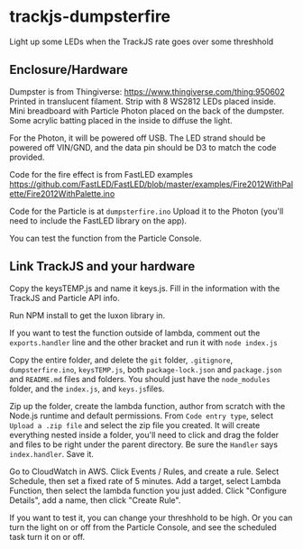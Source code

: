 # trackjs-dumpsterfire
Light up some LEDs when the TrackJS rate goes over some threshhold

## Enclosure/Hardware
Dumpster is from Thingiverse: https://www.thingiverse.com/thing:950602
Printed in translucent filament. Strip with 8 WS2812 LEDs placed inside. Mini breadboard with Particle Photon placed on the back of the dumpster. Some acrylic batting placed in the inside to diffuse the light.

For the Photon, it will be powered off USB. The LED strand should be powered off VIN/GND, and the data pin should be D3 to match the code provided.

Code for the fire effect is from FastLED examples https://github.com/FastLED/FastLED/blob/master/examples/Fire2012WithPalette/Fire2012WithPalette.ino

Code for the Particle is at `dumpsterfire.ino` Upload it to the Photon (you'll need to include the FastLED library on the app).

You can test the function from the Particle Console.

## Link TrackJS and your hardware
Copy the keysTEMP.js and name it keys.js. Fill in the information with the TrackJS and Particle API info.

Run NPM install to get the luxon library in. 

If you want to test the function outside of lambda, comment out the `exports.handler` line and the other bracket and run it with `node index.js`

Copy the entire folder, and delete the `git` folder, `.gitignore`, `dumpsterfire.ino`, `keysTEMP.js`, both `package-lock.json` and `package.json` and `README.md` files and folders. You should just have the `node_modules` folder, and the `index.js`, and `keys.js`files. 

Zip up the folder, create the lambda function, author from scratch with the Node.js runtime and default permissions. From `Code entry type`, select `Upload a .zip file` and select the zip file you created. It will create everything nested inside a folder, you'll need to click and drag the folder and files to be right under the parent directory. Be sure the `Handler` says `index.handler`. Save it.

Go to CloudWatch in AWS. Click Events / Rules, and create a rule. Select Schedule, then set a fixed rate of 5 minutes. Add a target, select Lambda Function, then select the lambda function you just added. Click "Configure Details", add a name, then click "Create Rule". 

If you want to test it, you can change your threshhold to be high. Or you can turn the light on or off from the Particle Console, and see the scheduled task turn it on or off.
